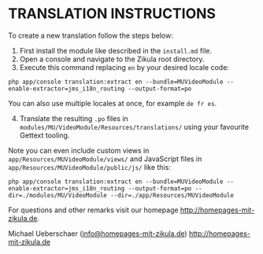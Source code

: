 # TRANSLATION INSTRUCTIONS

To create a new translation follow the steps below:

1. First install the module like described in the `install.md` file.
2. Open a console and navigate to the Zikula root directory.
3. Execute this command replacing `en` by your desired locale code:

`php app/console translation:extract en --bundle=MUVideoModule --enable-extractor=jms_i18n_routing --output-format=po`

You can also use multiple locales at once, for example `de fr es`.

4. Translate the resulting `.po` files in `modules/MU/VideoModule/Resources/translations/` using your favourite Gettext tooling.

Note you can even include custom views in `app/Resources/MUVideoModule/views/` and JavaScript files in `app/Resources/MUVideoModule/public/js/` like this:

`php app/console translation:extract en --bundle=MUVideoModule --enable-extractor=jms_i18n_routing --output-format=po --dir=./modules/MU/VideoModule --dir=./app/Resources/MUVideoModule`

For questions and other remarks visit our homepage http://homepages-mit-zikula.de.

Michael Ueberschaer (info@homepages-mit-zikula.de)
http://homepages-mit-zikula.de
